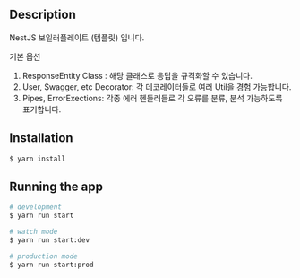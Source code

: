 
## Description

NestJS 보일러플레이트 (템플릿) 입니다.

기본 옵션

1. ResponseEntity Class : 해당 클래스로 응답을 규격화할 수 있습니다.
2. User, Swagger, etc Decorator: 각 데코레이터들로 여러 Util을 경험 가능합니다.
3. Pipes, ErrorExections: 각종 에러 헨들러들로 각 오류를 분류, 분석 가능하도록 표기합니다.

## Installation

```bash
$ yarn install
```

## Running the app

```bash
# development
$ yarn run start

# watch mode
$ yarn run start:dev

# production mode
$ yarn run start:prod
```

